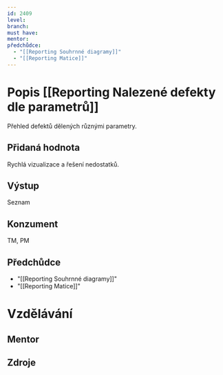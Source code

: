 ```yaml
---
id: 2409
level: 
branch: 
must have: 
mentor: 
předchůdce: 
  - "[[Reporting Souhrnné diagramy]]"
  - "[[Reporting Matice]]"
---
```



# Popis [[Reporting Nalezené defekty dle parametrů]]
Přehled defektů dělených různými parametry.

## Přidaná hodnota
Rychlá vizualizace a řešení nedostatků.

## Výstup
Seznam

## Konzument
TM, PM

## Předchůdce

  - "[[Reporting Souhrnné diagramy]]"
  - "[[Reporting Matice]]"

# Vzdělávání


## Mentor


## Zdroje
